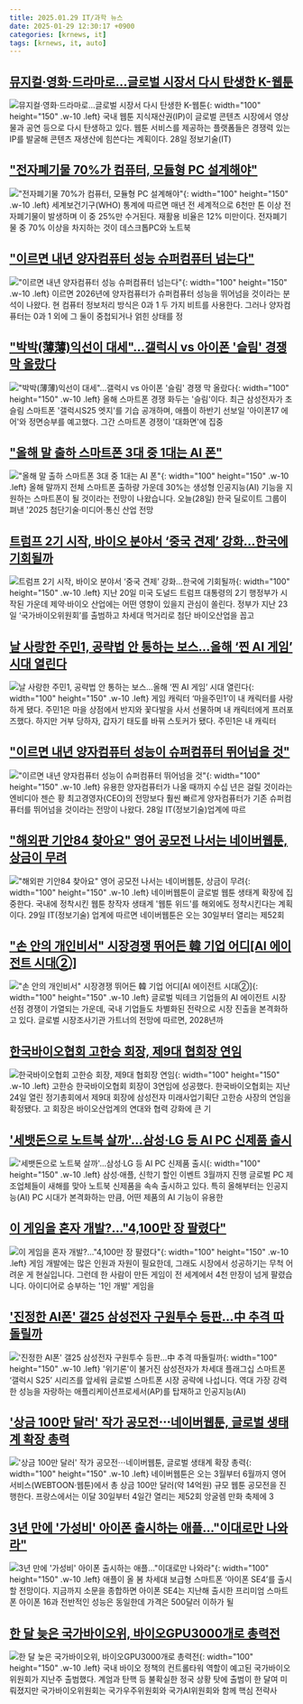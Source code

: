 ```yaml
---
title: 2025.01.29 IT/과학 뉴스
date: 2025-01-29 12:30:17 +0900
categories: [krnews, it]
tags: [krnews, it, auto]
---
```

## [뮤지컬·영화·드라마로…글로벌 시장서 다시 탄생한 K-웹툰](https://n.news.naver.com/mnews/article/421/0008045421)

![뮤지컬·영화·드라마로…글로벌 시장서 다시 탄생한 K-웹툰](https://mimgnews.pstatic.net/image/origin/421/2025/01/28/8045421.jpg?type=nf220_150){: width="100" height="150" .w-10 .left}
국내 웹툰 지식재산권(IP)이 글로벌 콘텐츠 시장에서 영상물과 공연 등으로 다시 탄생하고 있다. 웹툰 서비스를 제공하는 플랫폼들은 경쟁력 있는 IP를 발굴해 콘텐츠 재생산에 힘쓴다는 계획이다. 28일 정보기술(IT)

## ["전자폐기물 70%가 컴퓨터, 모듈형 PC 설계해야"](https://n.news.naver.com/mnews/article/092/0002361323)

!["전자폐기물 70%가 컴퓨터, 모듈형 PC 설계해야"](https://mimgnews.pstatic.net/image/origin/092/2025/01/28/2361323.jpg?type=nf220_150){: width="100" height="150" .w-10 .left}
세계보건기구(WHO) 통계에 따르면 매년 전 세계적으로 6천만 톤 이상 전자폐기물이 발생하며 이 중 25%만 수거된다. 재활용 비율은 12% 미만이다. 전자폐기물 중 70% 이상을 차지하는 것이 데스크톱PC와 노트북

## ["이르면 내년 양자컴퓨터 성능 슈퍼컴퓨터 넘는다"](https://n.news.naver.com/mnews/article/029/0002932053)

!["이르면 내년 양자컴퓨터 성능 슈퍼컴퓨터 넘는다"](https://mimgnews.pstatic.net/image/origin/029/2025/01/28/2932053.jpg?type=nf220_150){: width="100" height="150" .w-10 .left}
이르면 2026년에 양자컴퓨터가 슈퍼컴퓨터 성능을 뛰어넘을 것이라는 분석이 나왔다. 현 컴퓨터 정보처리 방식은 0과 1 두 가지 비트를 사용한다. 그러나 양자컴퓨터는 0과 1 외에 그 둘이 중첩되거나 얽힌 상태를 정

## ["박박(薄薄)익선이 대세"...갤럭시 vs 아이폰 '슬림' 경쟁 막 올랐다](https://n.news.naver.com/mnews/article/008/0005146498)

!["박박(薄薄)익선이 대세"...갤럭시 vs 아이폰 '슬림' 경쟁 막 올랐다](https://mimgnews.pstatic.net/image/origin/008/2025/01/28/5146498.jpg?type=nf220_150){: width="100" height="150" .w-10 .left}
올해 스마트폰 경쟁 화두는 '슬림'이다. 최근 삼성전자가 초슬림 스마트폰 '갤럭시S25 엣지'를 기습 공개하며, 애플이 하반기 선보일 '아이폰17 에어'와 정면승부를 예고했다. 그간 스마트폰 경쟁이 '대화면'에 집중

## ["올해 말 출하 스마트폰 3대 중 1대는 AI 폰"](https://n.news.naver.com/mnews/article/055/0001227128)

!["올해 말 출하 스마트폰 3대 중 1대는 AI 폰"](https://mimgnews.pstatic.net/image/origin/055/2025/01/28/1227128.jpg?type=nf220_150){: width="100" height="150" .w-10 .left}
올해 말까지 전체 스마트폰 출하량 가운데 30%는 생성형 인공지능(AI) 기능을 지원하는 스마트폰이 될 것이라는 전망이 나왔습니다. 오늘(28일) 한국 딜로이트 그룹이 펴낸 '2025 첨단기술·미디어·통신 산업 전망

## [트럼프 2기 시작, 바이오 분야서 ‘중국 견제’ 강화…한국에 기회될까](https://n.news.naver.com/mnews/article/023/0003885085)

![트럼프 2기 시작, 바이오 분야서 ‘중국 견제’ 강화…한국에 기회될까](https://mimgnews.pstatic.net/image/origin/023/2025/01/29/3885085.jpg?type=nf220_150){: width="100" height="150" .w-10 .left}
지난 20일 미국 도널드 트럼프 대통령의 2기 행정부가 시작된 가운데 제약·바이오 산업에는 어떤 영향이 있을지 관심이 쏠린다. 정부가 지난 23일 ‘국가바이오위원회’를 출범하고 차세대 먹거리로 첨단 바이오산업을 꼽고

## [날 사랑한 주민1, 공략법 안 통하는 보스…올해 ‘찐 AI 게임’ 시대 열린다](https://n.news.naver.com/mnews/article/025/0003417512)

![날 사랑한 주민1, 공략법 안 통하는 보스…올해 ‘찐 AI 게임’ 시대 열린다](https://mimgnews.pstatic.net/image/origin/025/2025/01/28/3417512.jpg?type=nf220_150){: width="100" height="150" .w-10 .left}
게임 캐릭터 ‘마을주민1’이 내 캐릭터를 사랑하게 됐다. 주민1은 마을 상점에서 반지와 꽃다발을 사서 선물하며 내 캐릭터에게 프러포즈했다. 하지만 거부 당하자, 갑자기 태도를 바꿔 스토커가 됐다. 주민1은 내 캐릭터

## ["이르면 내년 양자컴퓨터 성능이 슈퍼컴퓨터 뛰어넘을 것"](https://n.news.naver.com/mnews/article/001/0015182529)

!["이르면 내년 양자컴퓨터 성능이 슈퍼컴퓨터 뛰어넘을 것"](https://mimgnews.pstatic.net/image/origin/001/2025/01/28/15182529.jpg?type=nf220_150){: width="100" height="150" .w-10 .left}
유용한 양자컴퓨터가 나올 때까지 수십 년은 걸릴 것이라는 엔비디아 젠슨 황 최고경영자(CEO)의 전망보다 훨씬 빠르게 양자컴퓨터가 기존 슈퍼컴퓨터를 뛰어넘을 것이라는 전망이 나왔다. 28일 IT(정보기술)업계에 따르

## ["해외판 기안84 찾아요" 영어 공모전 나서는 네이버웹툰, 상금이 무려](https://n.news.naver.com/mnews/article/008/0005146622)

!["해외판 기안84 찾아요" 영어 공모전 나서는 네이버웹툰, 상금이 무려](https://mimgnews.pstatic.net/image/origin/008/2025/01/29/5146622.jpg?type=nf220_150){: width="100" height="150" .w-10 .left}
네이버웹툰이 글로벌 웹툰 생태계 확장에 집중한다. 국내에 정착시킨 웹툰 창작자 생태계 '웹툰 위드'를 해외에도 정착시킨다는 계획이다. 29일 IT(정보기술) 업계에 따르면 네이버웹툰은 오는 30일부터 열리는 제52회

## ["손 안의 개인비서" 시장경쟁 뛰어든 韓 기업 어디[AI 에이전트 시대②]](https://n.news.naver.com/mnews/article/003/0013037982)

!["손 안의 개인비서" 시장경쟁 뛰어든 韓 기업 어디[AI 에이전트 시대②]](https://mimgnews.pstatic.net/image/origin/003/2025/01/28/13037982.jpg?type=nf220_150){: width="100" height="150" .w-10 .left}
글로벌 빅테크 기업들의 AI 에이전트 시장 선점 경쟁이 가열되는 가운데, 국내 기업들도 차별화된 전략으로 시장 진출을 본격화하고 있다. 글로벌 시장조사기관 가트너의 전망에 따르면, 2028년까

## [한국바이오협회 고한승 회장, 제9대 협회장 연임](https://n.news.naver.com/mnews/article/092/0002361331)

![한국바이오협회 고한승 회장, 제9대 협회장 연임](https://mimgnews.pstatic.net/image/origin/092/2025/01/28/2361331.jpg?type=nf220_150){: width="100" height="150" .w-10 .left}
고한승 한국바이오협회 회장이 3연임에 성공했다. 한국바이오협회는 지난 24일 열린 정기총회에서 제9대 회장에 삼성전자 미래사업기획단 고한승 사장의 연임을 확정됐다. 고 회장은 바이오산업계의 연대와 협력 강화에 큰 기

## ['세뱃돈으로 노트북 살까'…삼성·LG 등 AI PC 신제품 출시](https://n.news.naver.com/mnews/article/001/0015183003)

!['세뱃돈으로 노트북 살까'…삼성·LG 등 AI PC 신제품 출시](https://mimgnews.pstatic.net/image/origin/001/2025/01/29/15183003.jpg?type=nf220_150){: width="100" height="150" .w-10 .left}
삼성·애플, 신학기 할인 이벤트 3월까지 진행 글로벌 PC 제조업체들이 새해를 맞아 노트북 신제품을 속속 출시하고 있다. 특히 올해부터는 인공지능(AI) PC 시대가 본격화하는 만큼, 어떤 제품의 AI 기능이 유용한

## [이 게임을 혼자 개발?..."4,100만 장 팔렸다"](https://n.news.naver.com/mnews/article/052/0002146290)

![이 게임을 혼자 개발?..."4,100만 장 팔렸다"](https://mimgnews.pstatic.net/image/origin/052/2025/01/28/2146290.jpg?type=nf220_150){: width="100" height="150" .w-10 .left}
게임 개발에는 많은 인원과 자원이 필요한데, 그래도 시장에서 성공하기는 무척 어려운 게 현실입니다. 그런데 한 사람이 만든 게임이 전 세계에서 4천 만장이 넘게 팔렸습니다. 아이디어로 승부하는 '1인 개발' 게임을

## ['진정한 AI폰' 갤25 삼성전자 구원투수 등판…中 추격 따돌릴까](https://n.news.naver.com/mnews/article/374/0000422760)

!['진정한 AI폰' 갤25 삼성전자 구원투수 등판…中 추격 따돌릴까](https://mimgnews.pstatic.net/image/origin/374/2025/01/28/422760.jpg?type=nf220_150){: width="100" height="150" .w-10 .left}
'위기론'이 불거진 삼성전자가 차세대 플래그십 스마트폰 ‘갤럭시 S25’ 시리즈를 앞세워 글로벌 스마트폰 시장 공략에 나섭니다. 역대 가장 강력한 성능을 자랑하는 애플리케이션프로세서(AP)를 탑재하고 인공지능(AI)

## ['상금 100만 달러' 작가 공모전⋯네이버웹툰, 글로벌 생태계 확장 총력](https://n.news.naver.com/mnews/article/031/0000904641)

!['상금 100만 달러' 작가 공모전⋯네이버웹툰, 글로벌 생태계 확장 총력](https://mimgnews.pstatic.net/image/origin/031/2025/01/29/904641.jpg?type=nf220_150){: width="100" height="150" .w-10 .left}
네이버웹툰은 오는 3월부터 6월까지 영어 서비스(WEBTOON·웹툰)에서 총 상금 100만 달러(약 14억원) 규모 웹툰 공모전을 진행한다. 프랑스에서는 이달 30일부터 4일간 열리는 제52회 앙굴렘 만화 축제에 3

## [3년 만에 '가성비' 아이폰 출시하는 애플…"이대로만 나와라"](https://n.news.naver.com/mnews/article/018/0005933145)

![3년 만에 '가성비' 아이폰 출시하는 애플…"이대로만 나와라"](https://mimgnews.pstatic.net/image/origin/018/2025/01/29/5933145.jpg?type=nf220_150){: width="100" height="150" .w-10 .left}
애플이 올 봄 차세대 보급형 스마트폰 ‘아이폰 SE4’를 출시할 전망이다. 지금까지 소문을 종합하면 아이폰 SE4는 지난해 출시한 프리미엄 스마트폰 아이폰 16과 전반적인 성능은 동일한데 가격은 500달러 이하가 될

## [한 달 늦은 국가바이오위, 바이오GPU3000개로 총력전](https://n.news.naver.com/mnews/article/011/0004444721)

![한 달 늦은 국가바이오위, 바이오GPU3000개로 총력전](https://mimgnews.pstatic.net/image/origin/011/2025/01/28/4444721.jpg?type=nf220_150){: width="100" height="150" .w-10 .left}
국내 바이오 정책의 컨트롤타워 역할이 예고된 국가바이오위원회가 지난주 출범했다. 계엄과 탄핵 등 불확실한 정국 상황 탓에 출범이 한 달여 미뤄졌지만 국가바이오위원회는 국가우주위원회와 국가AI위원회와 함께 핵심 전략사

